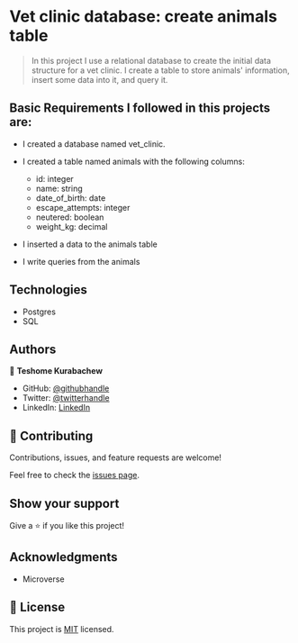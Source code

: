 # Vet clinic database: create animals table

> In this project I use a relational database to create the initial data structure for a vet clinic. I create a table to store animals' information, insert some data into it, and query it.


## Basic Requirements I followed in this projects are:

* I created a database named vet_clinic.
* I created a table named animals with the following columns:

  - id: integer
  - name: string
  - date_of_birth: date
  - escape_attempts: integer
  - neutered: boolean
  - weight_kg: decimal

* I inserted a data to the animals table
* I write queries from the animals

## Technologies

- Postgres
- SQL

## Authors

👤 **Teshome Kurabachew**

- GitHub: [@githubhandle](https://github.com/TesheMaximillan)
- Twitter: [@twitterhandle](https://twitter.com/TesheKura)
- LinkedIn: [LinkedIn](https://www.linkedin.com/in/teshome-kurabachew-aa8067180/)

## 🤝 Contributing

Contributions, issues, and feature requests are welcome!

Feel free to check the [issues page](https://github.com/TesheMaximillan/vet-clinic-database/issues).

## Show your support

Give a ⭐️ if you like this project!

## Acknowledgments

- Microverse

## 📝 License

This project is [MIT](./MIT.md) licensed.
